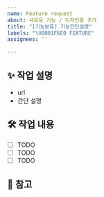 ```yaml
---
name: Feature request
about: 새로운 기능 / 디자인을 추가
title: "[기능분류] 기능간단설명"
labels: "\U0001F6E0️ FEATURE"
assignees: ''

---
```


## ✨ 작업 설명

- url
- 간단 설명

## 🛠️ 작업 내용

- [ ] TODO
- [ ] TODO
- [ ] TODO

## 📝 참고
